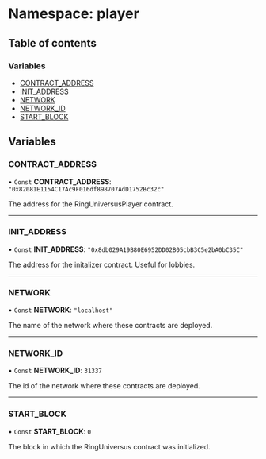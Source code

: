 # Namespace: player

## Table of contents

### Variables

- [CONTRACT_ADDRESS](player.md#contract_address)
- [INIT_ADDRESS](player.md#init_address)
- [NETWORK](player.md#network)
- [NETWORK_ID](player.md#network_id)
- [START_BLOCK](player.md#start_block)

## Variables

### CONTRACT_ADDRESS

• `Const` **CONTRACT_ADDRESS**: `"0x82081E1154C17Ac9F016df898707AdD1752Bc32c"`

The address for the RingUniversusPlayer contract.

---

### INIT_ADDRESS

• `Const` **INIT_ADDRESS**: `"0x8db029A19B80E6952DD02B05cbB3C5e2bA0bC35C"`

The address for the initalizer contract. Useful for lobbies.

---

### NETWORK

• `Const` **NETWORK**: `"localhost"`

The name of the network where these contracts are deployed.

---

### NETWORK_ID

• `Const` **NETWORK_ID**: `31337`

The id of the network where these contracts are deployed.

---

### START_BLOCK

• `Const` **START_BLOCK**: `0`

The block in which the RingUniversus contract was initialized.
